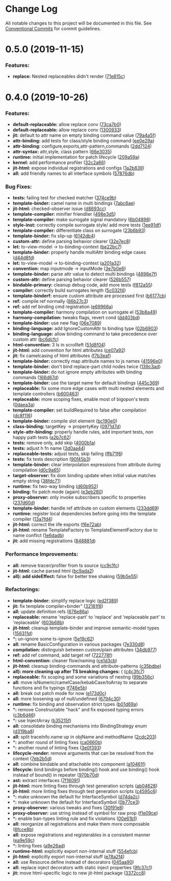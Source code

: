 # Change Log

All notable changes to this project will be documented in this file.
See [Conventional Commits](https://conventionalcommits.org) for commit guidelines.

<a name="0.5.0"></a>
# 0.5.0 (2019-11-15)

### Features:

* **replace:** Nested replaceables didn't render ([71e815c](https://github.com/aurelia/aurelia/commit/71e815c))

<a name="0.4.0"></a>
# 0.4.0 (2019-10-26)

### Features:

* **default-replaceable:** allow replace conv ([73ca7b0](https://github.com/aurelia/aurelia/commit/73ca7b0))
* **default-replaceable:** allow replace conv ([1300933](https://github.com/aurelia/aurelia/commit/1300933))
* **jit:** default to attr name on empty binding command value ([79a4a5f](https://github.com/aurelia/aurelia/commit/79a4a5f))
* **attr-binding:** add tests for class/style binding command ([ee0e29a](https://github.com/aurelia/aurelia/commit/ee0e29a))
* **attr-binding:** configure,exports,attr-pattern,commands ([2dd7124](https://github.com/aurelia/aurelia/commit/2dd7124))
* **attr-syntax:** attr,style, class pattern ([66e3035](https://github.com/aurelia/aurelia/commit/66e3035))
* **runtime:** initial implementation for patch lifecycle ([209a59a](https://github.com/aurelia/aurelia/commit/209a59a))
* **kernel:** add performance profiler ([32c2a66](https://github.com/aurelia/aurelia/commit/32c2a66))
* **jit-html:** expose individual registrations and configs ([1a2b839](https://github.com/aurelia/aurelia/commit/1a2b839))
* **all:** add friendly names to all interface symbols ([57876db](https://github.com/aurelia/aurelia/commit/57876db))


### Bug Fixes:

* **tests:** failing test for checked matcher ([374ce9b](https://github.com/aurelia/aurelia/commit/374ce9b))
* **template-binder:** camel name in multi bindings ([7abc6ae](https://github.com/aurelia/aurelia/commit/7abc6ae))
* **jit-html:** checked-observer issue ([d8693cc](https://github.com/aurelia/aurelia/commit/d8693cc))
* **template-compiler:** minifier friendlier ([498e3d5](https://github.com/aurelia/aurelia/commit/498e3d5))
* **template-compiler:** make surrogate signal mandatory ([6b04898](https://github.com/aurelia/aurelia/commit/6b04898))
* **style-inst:** correctly compile surrogate style/ add more tests ([1ee91df](https://github.com/aurelia/aurelia/commit/1ee91df))
* **template-compiler:** differentiate class on surrogate ([23b6b93](https://github.com/aurelia/aurelia/commit/23b6b93))
* **template-binder:** fix slip-up ([6142db4](https://github.com/aurelia/aurelia/commit/6142db4))
* **custom-attr:** define parsing behavior clearer ([32e7ec8](https://github.com/aurelia/aurelia/commit/32e7ec8))
* **let:** to-view-model -> to-binding-context ([be22bc7](https://github.com/aurelia/aurelia/commit/be22bc7))
* **template-binder:** properly handle multiAttr binding edge cases ([d44d8fd](https://github.com/aurelia/aurelia/commit/d44d8fd))
* **let:** to-view-model -> to-binding-context ([a201a32](https://github.com/aurelia/aurelia/commit/a201a32))
* **convention:** map inputmode -> inputMode ([3e7b0e6](https://github.com/aurelia/aurelia/commit/3e7b0e6))
* **template-binder:** parse attr value to detect multi bindings ([4898e7f](https://github.com/aurelia/aurelia/commit/4898e7f))
* **custom-attr:** define parsing behavior clearer ([526b557](https://github.com/aurelia/aurelia/commit/526b557))
* **bindable-primary:** cleanup debug code, add more tests ([f812a55](https://github.com/aurelia/aurelia/commit/f812a55))
* **compiler:** correctly build surrogates length ([5c032f4](https://github.com/aurelia/aurelia/commit/5c032f4))
* **template-binderf:** ensure custom attribute are processed first ([b6177cb](https://github.com/aurelia/aurelia/commit/b6177cb))
* **ref:** compile ref normally ([86b27c3](https://github.com/aurelia/aurelia/commit/86b27c3))
* **ref:** add ref binding cmd registration ([e69966a](https://github.com/aurelia/aurelia/commit/e69966a))
* **template-compiler:** harmony compilation on surrogate el ([53b8a49](https://github.com/aurelia/aurelia/commit/53b8a49))
* **harmony-compilation:** tweaks flags, revert cond ([dd403bd](https://github.com/aurelia/aurelia/commit/dd403bd))
* **template-binder:** use new flag ([06e7089](https://github.com/aurelia/aurelia/commit/06e7089))
* **binding-language:** add IgnoreCustomAttr to binding type ([02b6903](https://github.com/aurelia/aurelia/commit/02b6903))
* **binding-language:** allow binding command to take precedence over custom attr ([bc6dcfc](https://github.com/aurelia/aurelia/commit/bc6dcfc))
* **html-convention:** 3 ls in scrollleft ([51d8f04](https://github.com/aurelia/aurelia/commit/51d8f04))
* **jit-html:** add convention for html attributes ([ce07a92](https://github.com/aurelia/aurelia/commit/ce07a92))
* **jit:** fix camelcasing of html attributes ([f7b3eaf](https://github.com/aurelia/aurelia/commit/f7b3eaf))
* **template-binder:** correctly map attribute names to js names ([41596e0](https://github.com/aurelia/aurelia/commit/41596e0))
* **template-binder:** don't bind replace-part child nodes twice ([139c3ad](https://github.com/aurelia/aurelia/commit/139c3ad))
* **template-binder:** do not ignore empty attributes with binding commands ([166d67d](https://github.com/aurelia/aurelia/commit/166d67d))
* **template-binder:** use the target name for default bindings ([445c369](https://github.com/aurelia/aurelia/commit/445c369))
* **replaceable:** fix some more edge cases with multi nested elements and template controllers ([b600463](https://github.com/aurelia/aurelia/commit/b600463))
* **replaceable:** more scoping fixes, enable most of bigopon's tests ([0daea3a](https://github.com/aurelia/aurelia/commit/0daea3a))
* **template-compiler:** set buildRequired to false after compilation ([dc8f116](https://github.com/aurelia/aurelia/commit/dc8f116))
* **template-binder:** compile slot element ([bc190e0](https://github.com/aurelia/aurelia/commit/bc190e0))
* **class-binding:** targetKey -> propertyKey ([0971d7d](https://github.com/aurelia/aurelia/commit/0971d7d))
* **style-attr-binding:** properly handle rules, add important tests, non happy path tests ([a2b7c62](https://github.com/aurelia/aurelia/commit/a2b7c62))
* **tests:** remove only, add skip ([4000b1a](https://github.com/aurelia/aurelia/commit/4000b1a))
* **tests:** adjust h fn name ([3d0aa44](https://github.com/aurelia/aurelia/commit/3d0aa44))
* **replaceable-tests:** adjust tests, skip failing ([ffb71f6](https://github.com/aurelia/aurelia/commit/ffb71f6))
* **tests:** fix tests description ([90f45b3](https://github.com/aurelia/aurelia/commit/90f45b3))
* **template-binder:** clear interpolation expressions from attribute during compilation ([d0c9a65](https://github.com/aurelia/aurelia/commit/d0c9a65))
* **target-observer:** fix dom binding update when initial value matches empty string ([38fdc71](https://github.com/aurelia/aurelia/commit/38fdc71))
* **runtime:** fix two-way binding ([d60b952](https://github.com/aurelia/aurelia/commit/d60b952))
* **binding:** fix patch mode (again) ([e3eb280](https://github.com/aurelia/aurelia/commit/e3eb280))
* **proxy-observer:** only invoke subscribers specific to properties ([237d60d](https://github.com/aurelia/aurelia/commit/237d60d))
* **template-binder:** handle ref attribute on custom elements ([233dd69](https://github.com/aurelia/aurelia/commit/233dd69))
* **runtime:** register local dependencies before going into the template compiler ([13a7fd4](https://github.com/aurelia/aurelia/commit/13a7fd4))
* **jit-html:** correct the iife exports ([f6e72ab](https://github.com/aurelia/aurelia/commit/f6e72ab))
* **jit-html:** rename TemplateFactory to TemplateElementFactory due to name conflict ([1e6dadb](https://github.com/aurelia/aurelia/commit/1e6dadb))
* **jit:** add missing registrations ([848881d](https://github.com/aurelia/aurelia/commit/848881d))


### Performance Improvements:

* **all:** remove tracer/profiler from ts source ([cc9c1fc](https://github.com/aurelia/aurelia/commit/cc9c1fc))
* **jit-html:** cache parsed html ([bc9ada2](https://github.com/aurelia/aurelia/commit/bc9ada2))
* **all): add sideEffect:** false for better tree shaking ([59b5e55](https://github.com/aurelia/aurelia/commit/59b5e55))


### Refactorings:

* **template-binder:** simplify replace logic ([ed2f389](https://github.com/aurelia/aurelia/commit/ed2f389))
* **jit:** fix template compiler+binder" ([32181f8](https://github.com/aurelia/aurelia/commit/32181f8))
* **all:** update definition refs ([676e86a](https://github.com/aurelia/aurelia/commit/676e86a))
* **replaceable:** rename 'replace-part' to 'replace' and 'replaceable part' to 'replaceable' ([603b68b](https://github.com/aurelia/aurelia/commit/603b68b))
* **jit-html:** cleanup template-binder and improve semantic-model types ([156311d](https://github.com/aurelia/aurelia/commit/156311d))
* ***:** un-ignore some ts-ignore ([5e19c62](https://github.com/aurelia/aurelia/commit/5e19c62))
* **all:** rename BasicConfiguration in various packages ([7e330d8](https://github.com/aurelia/aurelia/commit/7e330d8))
* **compilation:** distinguish between custom/plain attributes ([34db977](https://github.com/aurelia/aurelia/commit/34db977))
* **ref:** add ref command, add target ref ([722778f](https://github.com/aurelia/aurelia/commit/722778f))
* **html-convention:** cleaner flow/naming ([ce1d3cb](https://github.com/aurelia/aurelia/commit/ce1d3cb))
* **jit-html:** cleanup binding-commands and attribute-patterns ([c35bdbe](https://github.com/aurelia/aurelia/commit/c35bdbe))
* **all): more cleaning up after TS breaking changes:** ( ([c4c3fc7](https://github.com/aurelia/aurelia/commit/c4c3fc7))
* **replaceable:** fix scoping and some variations of nesting ([99b356c](https://github.com/aurelia/aurelia/commit/99b356c))
* **all:** move isNumeric/camelCase/kebabCase/toArray to separate functions and fix typings ([f746e5b](https://github.com/aurelia/aurelia/commit/f746e5b))
* **all:** break out patch mode for now ([e173d0c](https://github.com/aurelia/aurelia/commit/e173d0c))
* **all:** more loosening up of null/undefined ([6794c30](https://github.com/aurelia/aurelia/commit/6794c30))
* **runtime:** fix binding and observation strict types ([b01d69a](https://github.com/aurelia/aurelia/commit/b01d69a))
* ***:** remove Constructable "hack" and fix exposed typing errors ([c3b6d46](https://github.com/aurelia/aurelia/commit/c3b6d46))
* ***:** use InjectArray ([b35215f](https://github.com/aurelia/aurelia/commit/b35215f))
* **all:** consolidate binding mechanisms into BindingStrategy enum ([d319ba8](https://github.com/aurelia/aurelia/commit/d319ba8))
* **all:** split traceInfo.name up in objName and methodName ([2cdc203](https://github.com/aurelia/aurelia/commit/2cdc203))
* ***:** another round of linting fixes ([ca0660b](https://github.com/aurelia/aurelia/commit/ca0660b))
* ***:** another round of linting fixes ([3e0f393](https://github.com/aurelia/aurelia/commit/3e0f393))
* **lifecycle-render:** remove arguments that can be resolved from the context ([7eb2b5d](https://github.com/aurelia/aurelia/commit/7eb2b5d))
* **all:** combine bindable and attachable into component ([a10461f](https://github.com/aurelia/aurelia/commit/a10461f))
* **lifecycle:** bind bindings before binding() hook and use binding() hook instead of bound() in repeater ([970b70d](https://github.com/aurelia/aurelia/commit/970b70d))
* **ast:** extract interfaces ([7f16091](https://github.com/aurelia/aurelia/commit/7f16091))
* **jit-html:** more linting fixes through test generation scripts ([ab04628](https://github.com/aurelia/aurelia/commit/ab04628))
* **jit-html:** more linting fixes through test generation scripts ([c4595c6](https://github.com/aurelia/aurelia/commit/c4595c6))
* ***:** make unknown the default for InterfaceSymbol ([d74da2c](https://github.com/aurelia/aurelia/commit/d74da2c))
* ***:** make unknown the default for InterfaceSymbol ([0b77ce3](https://github.com/aurelia/aurelia/commit/0b77ce3))
* **proxy-observer:** various tweaks and fixes ([30f91e8](https://github.com/aurelia/aurelia/commit/30f91e8))
* **proxy-observer:** use string instead of symbol for raw prop ([f1e09ce](https://github.com/aurelia/aurelia/commit/f1e09ce))
* ***:** enable ban-types linting rule and fix violations ([00e61b1](https://github.com/aurelia/aurelia/commit/00e61b1))
* **all:** reorganize all registrations and make them more composable ([6fcce8b](https://github.com/aurelia/aurelia/commit/6fcce8b))
* **all:** expose registrations and registerables in a consistent manner ([ea9e59c](https://github.com/aurelia/aurelia/commit/ea9e59c))
* ***:** linting fixes ([a9e26ad](https://github.com/aurelia/aurelia/commit/a9e26ad))
* **runtime-html:** explicitly export non-internal stuff ([554efcb](https://github.com/aurelia/aurelia/commit/554efcb))
* **jit-html:** explicitly export non-internal stuff ([e78a2f4](https://github.com/aurelia/aurelia/commit/e78a2f4))
* **all:** use Resource.define instead of decorators ([045aa90](https://github.com/aurelia/aurelia/commit/045aa90))
* **all:** replace inject decorators with static inject properties ([9fc37c1](https://github.com/aurelia/aurelia/commit/9fc37c1))
* **jit:** move html-specific logic to new jit-html package ([3372cc8](https://github.com/aurelia/aurelia/commit/3372cc8))

